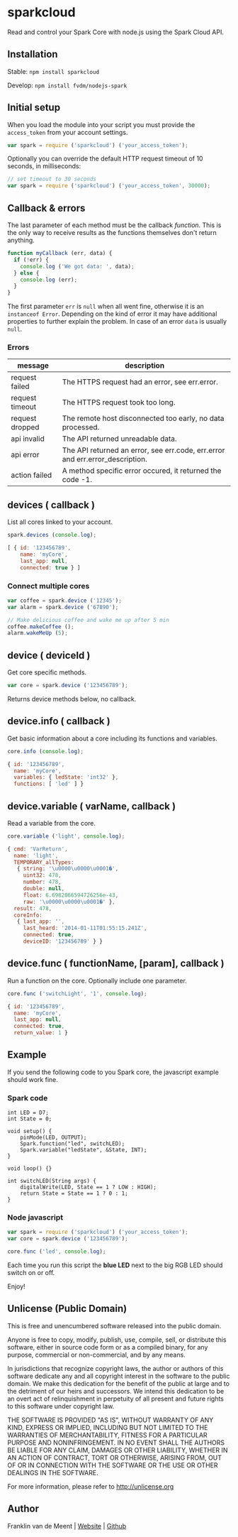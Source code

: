 sparkcloud
==========

Read and control your Spark Core with node.js using the Spark Cloud API.


Installation
------------

Stable: `npm install sparkcloud`

Develop: `npm install fvdm/nodejs-spark`


Initial setup
-------------

When you load the module into your script you must provide the `access_token` from your account settings.

```js
var spark = require ('sparkcloud') ('your_access_token');
```

Optionally you can override the default HTTP request timeout of 10 seconds, in milliseconds:

```js
// set timeout to 30 seconds
var spark = require ('sparkcloud') ('your_access_token', 30000);
```


Callback & errors
-----------------

The last parameter of each method must be the callback _function_. This is the only way to receive results as the functions themselves don't return anything.

```js
function myCallback (err, data) {
  if (!err) {
    console.log ('We got data: ', data);
  } else {
    console.log (err);
  }
}
```

The first parameter `err` is `null` when all went fine, otherwise it is an `instanceof Error`. Depending on the kind of error it may have additional properties to further explain the problem. In case of an error `data` is usually `null`.


### Errors

message         | description
----------------|------------
request failed  | The HTTPS request had an error, see err.error.
request timeout | The HTTPS request took too long.
request dropped | The remote host disconnected too early, no data processed.
api invalid     | The API returned unreadable data.
api error       | The API returned an error, see err.code, err.error and err.error_description.
action failed   | A method specific error occured, it returned the code -1.


devices ( callback )
--------------------

List all cores linked to your account.

```js
spark.devices (console.log);
```

```js
[ { id: '123456789',
    name: 'myCore',
    last_app: null,
    connected: true } ]
```


### Connect multiple cores

```js
var coffee = spark.device ('12345');
var alarm = spark.device ('67890');

// Make delicious coffee and wake me up after 5 min
coffee.makeCoffee ();
alarm.wakeMeUp (5);
```


device ( deviceId )
-------------------

Get core specific methods.

```js
var core = spark.device ('123456789');
```

Returns device methods below, no callback.


device.info ( callback )
------------------------

Get basic information about a core including its functions and variables.

```js
core.info (console.log);
```

```js
{ id: '123456789',
  name: 'myCore',
  variables: { ledState: 'int32' },
  functions: [ 'led' ] }
```


device.variable ( varName, callback )
-------------------------------------

Read a variable from the core.

```js
core.variable ('light', console.log);
```

```js
{ cmd: 'VarReturn',
  name: 'light',
  TEMPORARY_allTypes: 
   { string: '\u0000\u0000\u0001�',
     uint32: 478,
     number: 478,
     double: null,
     float: 6.6982066594726256e-43,
     raw: '\u0000\u0000\u0001�' },
  result: 478,
  coreInfo: 
   { last_app: '',
     last_heard: '2014-01-11T01:55:15.241Z',
     connected: true,
     deviceID: '123456789' } }
```


device.func ( functionName, [param], callback )
-----------------------------------------------

Run a function on the core. Optionally include one parameter.

```js
core.func ('switchLight', '1', console.log);
```

```js
{ id: '123456789',
  name: 'myCore',
  last_app: null,
  connected: true,
  return_value: 1 }
```


Example
-------

If you send the following code to you Spark core, the javascript example should work fine.


### Spark code

```arduino
int LED = D7;
int State = 0;

void setup() {
    pinMode(LED, OUTPUT);
    Spark.function("led", switchLED);
    Spark.variable("ledState", &State, INT);
}

void loop() {}

int switchLED(String args) {
    digitalWrite(LED, State == 1 ? LOW : HIGH);
    return State = State == 1 ? 0 : 1;
}
```


### Node javascript

```js
var spark = require ('sparkcloud') ('your_access_token');
var core = spark.device ('123456789');

core.func ('led', console.log);
```

Each time you run this script the **blue LED** next to the big RGB LED should switch on or off.


Enjoy!


Unlicense (Public Domain)
-------------------------

This is free and unencumbered software released into the public domain.

Anyone is free to copy, modify, publish, use, compile, sell, or
distribute this software, either in source code form or as a compiled
binary, for any purpose, commercial or non-commercial, and by any
means.

In jurisdictions that recognize copyright laws, the author or authors
of this software dedicate any and all copyright interest in the
software to the public domain. We make this dedication for the benefit
of the public at large and to the detriment of our heirs and
successors. We intend this dedication to be an overt act of
relinquishment in perpetuity of all present and future rights to this
software under copyright law.

THE SOFTWARE IS PROVIDED "AS IS", WITHOUT WARRANTY OF ANY KIND,
EXPRESS OR IMPLIED, INCLUDING BUT NOT LIMITED TO THE WARRANTIES OF
MERCHANTABILITY, FITNESS FOR A PARTICULAR PURPOSE AND NONINFRINGEMENT.
IN NO EVENT SHALL THE AUTHORS BE LIABLE FOR ANY CLAIM, DAMAGES OR
OTHER LIABILITY, WHETHER IN AN ACTION OF CONTRACT, TORT OR OTHERWISE,
ARISING FROM, OUT OF OR IN CONNECTION WITH THE SOFTWARE OR THE USE OR
OTHER DEALINGS IN THE SOFTWARE.

For more information, please refer to <http://unlicense.org>


Author
------

Franklin van de Meent
| [Website](https://frankl.in)
| [Github](https://github.com/fvdm)
